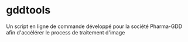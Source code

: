 # gddtools
 Un script en ligne de commande développé pour la société Pharma-GDD afin d'accélérer le process de traitement d'image
